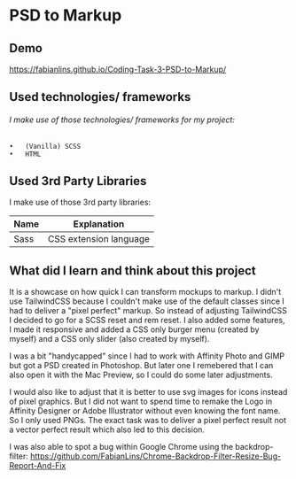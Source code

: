 # PSD to Markup
## Demo
https://fabianlins.github.io/Coding-Task-3-PSD-to-Markup/

## Used technologies/ frameworks
###### I make use of those technologies/ frameworks for my project:
	•	(Vanilla) SCSS
	•	HTML


## Used 3rd Party Libraries
I make use of those 3rd party libraries:

| Name | Explanation |
| ------------- | ------------- |
| Sass | CSS extension language|

## What did I learn and think about this project
It is a showcase on how quick I can transform mockups to markup. I didn't use TailwindCSS because I couldn't make use of the default classes since I had to deliver a "pixel perfect" markup. So instead of adjusting TailwindCSS I decided to go for a SCSS reset and rem reset. I also added some features, I made it responsive and added a CSS only burger menu (created by myself) and a CSS only slider (also created by myself).

I was a bit "handycapped" since I had to work with Affinity Photo and GIMP but got a PSD created in Photoshop. But later one I remebered that I can also open it with the Mac Preview, so I could do some later adjustments.

I would also like to adjust that it is better to use svg images for icons instead of pixel graphics. But I did not want to spend time to remake the Logo in Affinity Designer or Adobe Illustrator without even knowing the font name. So I only used PNGs. The exact task was to deliver a pixel perfect result not a vector perfect result which also led to this decision.

I was also able to spot a bug within Google Chrome using the backdrop-filter:
https://github.com/FabianLins/Chrome-Backdrop-Filter-Resize-Bug-Report-And-Fix
